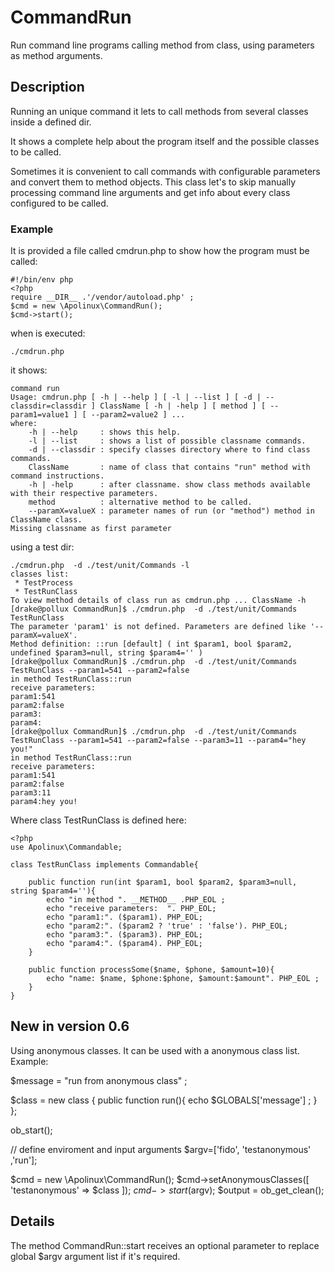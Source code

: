 # CommandRun

Run command line programs calling method from class, using parameters as method arguments.


Description
-----------

Running an unique command it lets to call methods from several classes inside a defined dir.

It shows a complete help about the program itself and the possible classes to be called.

Sometimes it is convenient to call commands with configurable parameters and convert them
to method objects. This class let's to skip manually processing command line arguments and 
get info about every class configured to be called. 

### Example

It is provided a file called cmdrun.php to show how the program must be called:


    #!/bin/env php
    <?php
    require __DIR__ .'/vendor/autoload.php' ;
    $cmd = new \Apolinux\CommandRun();
    $cmd->start();


when is executed:


    ./cmdrun.php


it shows:

    command run                                                                                                                                           
    Usage: cmdrun.php [ -h | --help ] [ -l | --list ] [ -d | --classdir=classdir ] ClassName [ -h | -help ] [ method ] [ --param1=value1 ] [ --param2=value2 ] ...                          
    where:                                                                                                                                                
        -h | --help     : shows this help.
        -l | --list     : shows a list of possible classname commands.
        -d | --classdir : specify classes directory where to find class commands.
        ClassName       : name of class that contains "run" method with command instructions.
        -h | -help      : after classname. show class methods available with their respective parameters.
        method          : alternative method to be called.
        --paramX=valueX : parameter names of run (or "method") method in ClassName class.                           
    Missing classname as first parameter


using a test dir:

    ./cmdrun.php  -d ./test/unit/Commands -l                                                                                                                     
    classes list:
     * TestProcess
     * TestRunClass
    To view method details of class run as cmdrun.php ... ClassName -h
    [drake@pollux CommandRun]$ ./cmdrun.php  -d ./test/unit/Commands TestRunClass                                                                                                           
    The parameter 'param1' is not defined. Parameters are defined like '--paramX=valueX'.
    Method definition: ::run [default] ( int $param1, bool $param2, undefined $param3=null, string $param4='' )
    [drake@pollux CommandRun]$ ./cmdrun.php  -d ./test/unit/Commands TestRunClass --param1=541 --param2=false                                                                               
    in method TestRunClass::run
    receive parameters:  
    param1:541
    param2:false
    param3:
    param4:
    [drake@pollux CommandRun]$ ./cmdrun.php  -d ./test/unit/Commands TestRunClass --param1=541 --param2=false --param3=11 --param4="hey you!"                                               
    in method TestRunClass::run
    receive parameters:  
    param1:541
    param2:false
    param3:11
    param4:hey you!

Where class TestRunClass is defined here:

    <?php 
    use Apolinux\Commandable;

    class TestRunClass implements Commandable{

        public function run(int $param1, bool $param2, $param3=null, string $param4=''){
            echo "in method ". __METHOD__ .PHP_EOL ;
            echo "receive parameters:  ". PHP_EOL;
            echo "param1:". ($param1). PHP_EOL;
            echo "param2:". ($param2 ? 'true' : 'false'). PHP_EOL;
            echo "param3:". ($param3). PHP_EOL;
            echo "param4:". ($param4). PHP_EOL;
        }

        public function processSome($name, $phone, $amount=10){
            echo "name: $name, $phone:$phone, $amount:$amount". PHP_EOL ;
        }
    }

New in version 0.6
------------------

Using anonymous classes. It can be used with a anonymous class list. Example:

$message = "run from anonymous class" ;

$class = new class {
  public function run(){
      echo $GLOBALS['message'] ;
  }  
};

ob_start();

// define enviroment and input arguments
$argv=['fido', 'testanonymous' ,'run'];

$cmd = new \Apolinux\CommandRun();
$cmd->setAnonymousClasses([
            'testanonymous' => $class
        ]);
$cmd->start($argv);
$output = ob_get_clean();

Details
-------

The method CommandRun::start receives an optional parameter to replace global $argv argument list if it's required.